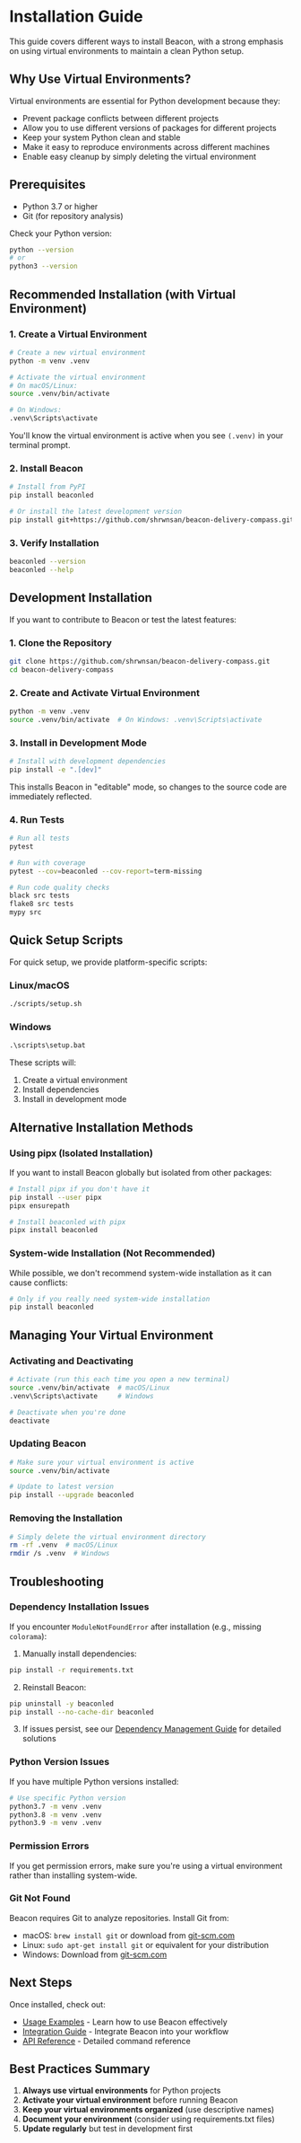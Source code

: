 # Installation Guide

This guide covers different ways to install Beacon, with a strong emphasis on using virtual environments to maintain a clean Python setup.

## Why Use Virtual Environments?

Virtual environments are essential for Python development because they:
- Prevent package conflicts between different projects
- Allow you to use different versions of packages for different projects
- Keep your system Python clean and stable
- Make it easy to reproduce environments across different machines
- Enable easy cleanup by simply deleting the virtual environment

## Prerequisites

- Python 3.7 or higher
- Git (for repository analysis)

Check your Python version:
```bash
python --version
# or
python3 --version
```

## Recommended Installation (with Virtual Environment)

### 1. Create a Virtual Environment

```bash
# Create a new virtual environment
python -m venv .venv

# Activate the virtual environment
# On macOS/Linux:
source .venv/bin/activate

# On Windows:
.venv\Scripts\activate
```

You'll know the virtual environment is active when you see `(.venv)` in your terminal prompt.

### 2. Install Beacon

```bash
# Install from PyPI
pip install beaconled

# Or install the latest development version
pip install git+https://github.com/shrwnsan/beacon-delivery-compass.git
```

### 3. Verify Installation

```bash
beaconled --version
beaconled --help
```

## Development Installation

If you want to contribute to Beacon or test the latest features:

### 1. Clone the Repository

```bash
git clone https://github.com/shrwnsan/beacon-delivery-compass.git
cd beacon-delivery-compass
```

### 2. Create and Activate Virtual Environment

```bash
python -m venv .venv
source .venv/bin/activate  # On Windows: .venv\Scripts\activate
```

### 3. Install in Development Mode

```bash
# Install with development dependencies
pip install -e ".[dev]"
```

This installs Beacon in "editable" mode, so changes to the source code are immediately reflected.

### 4. Run Tests

```bash
# Run all tests
pytest

# Run with coverage
pytest --cov=beaconled --cov-report=term-missing

# Run code quality checks
black src tests
flake8 src tests
mypy src
```

## Quick Setup Scripts

For quick setup, we provide platform-specific scripts:

### Linux/macOS
```bash
./scripts/setup.sh
```

### Windows
```cmd
.\scripts\setup.bat
```

These scripts will:
1. Create a virtual environment
2. Install dependencies
3. Install in development mode

## Alternative Installation Methods

### Using pipx (Isolated Installation)

If you want to install Beacon globally but isolated from other packages:

```bash
# Install pipx if you don't have it
pip install --user pipx
pipx ensurepath

# Install beaconled with pipx
pipx install beaconled
```

### System-wide Installation (Not Recommended)

While possible, we don't recommend system-wide installation as it can cause conflicts:

```bash
# Only if you really need system-wide installation
pip install beaconled
```

## Managing Your Virtual Environment

### Activating and Deactivating

```bash
# Activate (run this each time you open a new terminal)
source .venv/bin/activate  # macOS/Linux
.venv\Scripts\activate     # Windows

# Deactivate when you're done
deactivate
```

### Updating Beacon

```bash
# Make sure your virtual environment is active
source .venv/bin/activate

# Update to latest version
pip install --upgrade beaconled
```

### Removing the Installation

```bash
# Simply delete the virtual environment directory
rm -rf .venv  # macOS/Linux
rmdir /s .venv  # Windows
```

## Troubleshooting

### Dependency Installation Issues

If you encounter `ModuleNotFoundError` after installation (e.g., missing `colorama`):
1. Manually install dependencies:
```bash
pip install -r requirements.txt
```
2. Reinstall Beacon:
```bash
pip uninstall -y beaconled
pip install --no-cache-dir beaconled
```
3. If issues persist, see our [Dependency Management Guide](DEPENDENCY_MANAGEMENT.md) for detailed solutions

### Python Version Issues

If you have multiple Python versions installed:

```bash
# Use specific Python version
python3.7 -m venv .venv
python3.8 -m venv .venv
python3.9 -m venv .venv
```

### Permission Errors

If you get permission errors, make sure you're using a virtual environment rather than installing system-wide.

### Git Not Found

Beacon requires Git to analyze repositories. Install Git from:
- macOS: `brew install git` or download from [git-scm.com](https://git-scm.com/)
- Linux: `sudo apt-get install git` or equivalent for your distribution
- Windows: Download from [git-scm.com](https://git-scm.com/)

## Next Steps

Once installed, check out:
- [Usage Examples](usage.md) - Learn how to use Beacon effectively
- [Integration Guide](integrations.md) - Integrate Beacon into your workflow
- [API Reference](api-reference.md) - Detailed command reference

## Best Practices Summary

1. **Always use virtual environments** for Python projects
2. **Activate your virtual environment** before running Beacon
3. **Keep your virtual environments organized** (use descriptive names)
4. **Document your environment** (consider using requirements.txt files)
5. **Update regularly** but test in development first